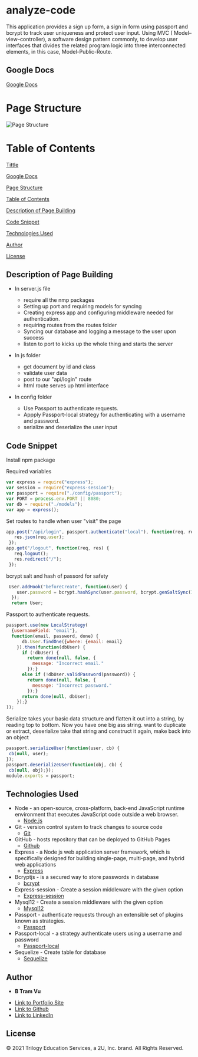 # analyze-code

This application provides a sign up form, a sign in form using passport and bcrypt to track user uniqueness and protect user input. Using MVC ( Model–view–controller), a software design pattern commonly, to develop user interfaces that divides the related program logic into three interconnected elements, in this case, Model-Public-Route.

## Google Docs  

[Google Docs](https://docs.google.com/document/d/11o0NUKUAqbb803xnsruhRUmvnuE8M8fghpOQKg5eAcg/edit?usp=sharing)  

# Page Structure 
![Page Structure](./public/stylesheets/structure.png)

# Table of Contents 
[Tittle](#analyze-code)

[Google Docs](#Google-Docs)

[Page Structure ](#Page-Structure )

[Table of Contents](#Table-of-Content)

[Description of Page Building](#Description-of-Page-Building)

[Code Snippet](#Code-Snippet)

[Technologies Used](#Technologies-Used)

[Author](#Author)

[License](#License)


## Description of Page Building 
* In server.js file 
   <ul> 
  <li> require all the nmp packages
  <li> Setting up port and requiring models for syncing
  <li> Creating express app and configuring middleware needed for authentication.
  <li> requiring routes from the routes folder
  <li> Syncing our database and logging a message to the user upon success
  <li> listen to port to kicks up the whole thing and starts the server
  </li>
  </ul>

* In js folder
  <ul> 
  <li> get document by id and class 
  <li> validate user data
  <li>  post to our "api/login" route
  <li> html route serves up html interface
  </li>
  </ul>


* In config folder
  <ul> 
  <li> Use Passport to authenticate requests.
  <li> Appply Passport-local strategy for authenticating with a username and password.
  <li>  serialize and deserialize the user input
  </li>
   </ul>



## Code Snippet
Install npm package 

Required variables 
``` Javascript
var express = require("express");
var session = require("express-session");
var passport = require("./config/passport");
var PORT = process.env.PORT || 8080;
var db = require("./models");
var app = express();
```

Set routes to handle when user "visit" the page 
``` Javascript
app.post("/api/login", passport.authenticate("local"), function(req, res) {
   res.json(req.user);
 });
app.get("/logout", function(req, res) {
   req.logout();
   res.redirect("/");
 });
```
bcrypt salt and hash of passord for safety 
``` Javascript
 User.addHook("beforeCreate", function(user) {
    user.password = bcrypt.hashSync(user.password, bcrypt.genSaltSync(10), null);
  });
  return User;
```

Passport to authenticate requests.
``` Javascript
passport.use(new LocalStrategy(
  {usernameField: "email"},
  function(email, password, done) {
      db.User.findOne({where: {email: email}
    }).then(function(dbUser) {
      if (!dbUser) {
        return done(null, false, {
          message: "Incorrect email."
        });}
      else if (!dbUser.validPassword(password)) {
        return done(null, false, {
          message: "Incorrect password."
        });}
      return done(null, dbUser);
    });}
));
```
Serialize takes your basic data structure and flatten it out into a string, by reading top to bottom. Now you have one big ass string. want to duplicate or extract, deserialize take that string and construct it again, make back into an object
``` Javascript 
passport.serializeUser(function(user, cb) {
 cb(null, user);
});
passport.deserializeUser(function(obj, cb) {
 cb(null, obj);}); 
module.exports = passport;
```

## Technologies Used
- Node - an open-source, cross-platform, back-end JavaScript runtime environment that executes JavaScript code outside a web browser.
  * [Node.js](https://nodejs.org/dist/latest-v14.x/docs/api/)
- Git - version control system to track changes to source code
  * [Git](https://git-scm.com/)
- GitHub - hosts repository that can be deployed to GitHub Pages
  * [Github](https://github.com/)
- Express - a Node js web application server framework, which is specifically designed for building single-page, multi-page, and hybrid web applications
  * [Express](http://expressjs.com/en/api.html#express)
- Bcryptjs - is a secured way to store passwords in database
  * [bcrypt](https://www.npmjs.com/package/bcryptjs)
- Express-session - Create a session middleware with the given option
  * [Express-session](https://www.npmjs.com/package/express-session)
- Mysql12 - Create a session middleware with the given option
  * [Mysql12](https://www.npmjs.com/package/mysql2)
- Passport - authenticate requests through an extensible set of plugins known as strategies.
  * [Passport](http://www.passportjs.org)
- Passport-local - a strategy authenticate users using a username and password
  * [Passport-local](http://www.passportjs.org/packages/passport-local/)
- Sequelize - Create table for database 
  * [Sequelize](https://sequelize.org/)

## Author

* **B Tram Vu** 

- [Link to Portfolio Site](https://vubao2303.github.io/portfolio/)
- [Link to Github](https://github.com/vubao2303)
- [Link to LinkedIn](https://www.linkedin.com/in/tram-vu-866250121/)

## License

© 2021 Trilogy Education Services, a 2U, Inc. brand. All Rights Reserved.

